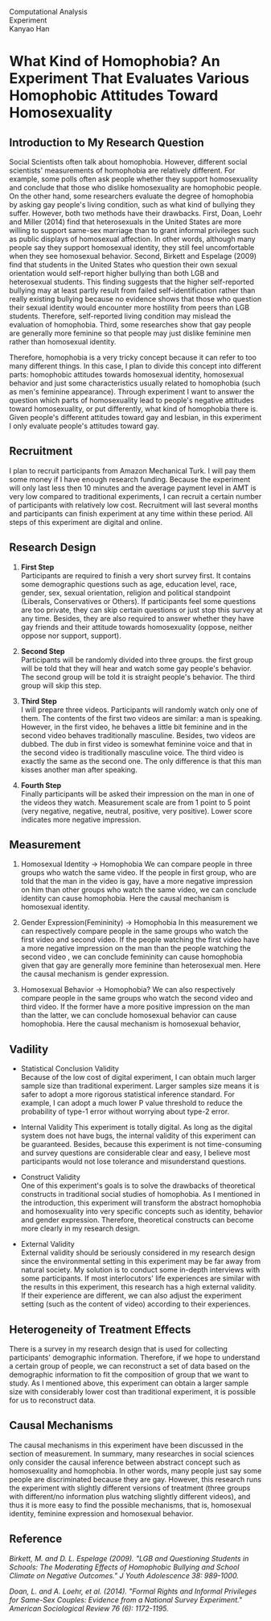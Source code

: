 Computational Analysis    
Experiment     
Kanyao Han


# What Kind of Homophobia? An Experiment That Evaluates Various Homophobic Attitudes Toward Homosexuality

## Introduction to My Research Question     

Social Scientists often talk about homophobia. However, different social scientists' measurements of homophobia are relatively different. For example, some polls often ask people whether they support homosexuality and conclude that those who dislike homosexuality are homophobic people. On the other hand, some researchers evaluate the degree of homophobia by asking gay people's living condition, such as what kind of bullying they suffer. However, both two methods have their drawbacks. First, Doan, Loehr and Miller (2014) find that heterosexuals in the United States are more willing to support same-sex marriage than to grant informal privileges such as public displays of homosexual affection. In other words, although many people say they support homosexual identity, they still feel uncomfortable when they see homosexual behavior. Second, Birkett and Espelage (2009) find that students in the United States who question their own sexual orientation would self-report higher bullying than both LGB and heterosexual students. This finding suggests that the higher self-reported bullying may at least partly result from failed self-identification rather than really existing bullying because no evidence shows that those who question their sexual identity would encounter more hostility from peers than LGB students. Therefore, self-reported living condition may mislead the evaluation of homophobia. Third, some researches show that gay people are generally more feminine so that people may just dislike feminine men rather than homosexual identity.     

Therefore, homophobia is a very tricky concept because it can refer to too many different things. In this case, I plan to divide this concept into different parts: homophobic attitudes towards homosexual identity, homosexual behavior and just some characteristics usually related to homophobia (such as men's feminine appearance). Through experiment I want to answer the question which parts of homosexuality lead to people's negative attitudes toward homosexuality, or put differently, what kind of homophobia there is. Given people's different attitudes toward gay and lesbian, in this experiment I only evaluate people's attitudes toward gay.

## Recruitment
I plan to recruit participants from Amazon Mechanical Turk. I will pay them some money if I have enough research funding. Because the experiment will only last less then 10 minutes and the average payment level in AMT is very low compared  to traditional experiments, I can recruit a certain number of participants with relatively low cost. Recruitment will last several months and participants can finish experiment at any time within these period. All steps of this experiment are digital and online.

## Research Design    

1. **First Step**     
Participants are required to finish a very short survey first. It contains some demographic questions such as age, education level, race, gender, sex, sexual orientation, religion and political standpoint (Liberals, Conservatives or Others). If participants feel some questions are too private, they can skip certain questions or just stop this survey at any time. Besides, they are also required to answer whether they have gay friends and their attitude towards homosexuality (oppose, neither oppose nor support, support). 

2. **Second Step**    
Participants will be randomly divided into three groups. the first group will be told that they will hear and watch some gay people's behavior. The second group will be told it is straight people's behavior. The third group will skip this step.

3. **Third Step**  
I will prepare three videos. Participants will randomly watch only one of them. The contents of the first two videos are similar: a man is speaking. However, in the first video, he behaves a little bit feminine and in the second video behaves traditionally masculine. Besides, two videos are dubbed. The dub in first video is somewhat feminine voice and that in the second video is traditionally masculine voice. The third video is exactly the same as the second one. The only difference is that this man kisses another man after speaking.

4. **Fourth Step**     
Finally participants will be asked their impression on the man in one of the videos they watch. Measurement scale are from 1 point to 5 point (very negative, negative, neutral, positive, very positive). Lower score indicates more negative impression.

## Measurement 

1. Homosexual Identity -> Homophobia 
We can compare people in three groups who watch the same video. If the people in first group, who are told that the man in the video is gay, have a more negative impression on him than other groups who watch the same video, we can conclude identity can cause homophobia. Here the causal mechanism is homosexual identity.

2. Gender Expression(Femininity) -> Homophobia
In this measurement we can respectively compare people in the same groups who watch the first video and second video. If the people watching the first video have a more negative impression on the man than the people watching the second video , we can conclude femininity can cause homophobia given that gay are generally more feminine than heterosexual men. Here the causal mechanism is gender expression.

3. Homosexual Behavior -> Homophobia?
We can also respectively compare people in the same groups who watch the second video and third video. If the former have a more positive impression on the man than the latter, we can conclude homosexual behavior can cause homophobia. Here the causal mechanism is homosexual behavior,

## Vadility    

- Statistical Conclusion Validity    
Because of the low cost of digital experiment, I can obtain much larger sample size than traditional experiment. Larger samples size means it is safer to adopt a more rigorous statistical inference standard. For example, I can adopt a much lower P value threshold to reduce the probability of type-1 error without worrying about type-2 error.      

- Internal Validity
This experiment is totally digital. As long as the digital system does not have bugs, the internal validity of this experiment can be guaranteed. Besides, because this experiment is not time-consuming and survey questions are considerable clear and easy, I believe most participants would not lose tolerance and misunderstand questions.

- Construct Validity    
One of this experiment's goals is to solve the drawbacks of theoretical constructs in traditional social studies of homophobia. As I mentioned in the introduction, this experiment will transform the abstract homophobia and homosexuality into very specific concepts such as identity, behavior and gender expression. Therefore, theoretical constructs can become more clearly in my research design.     

- External Validity    
External validity should be seriously considered in my research design since the environmental setting in this experiment may be far away from natural society. My solution is to conduct some in-depth interviews with some participants. If most interlocutors' life experiences are similar with the results in this experiment, this research has a high external validity. If their experience are different, we can also adjust the experiment setting (such as the content of video) according to their experiences.

## Heterogeneity of Treatment Effects
There is a survey in my research design that is used for collecting participants' demographic information. Therefore, if we hope to understand a certain group of people, we can reconstruct a set of data based on the demographic information to fit the composition of group that we want to study. As I mentioned above, this experiment can obtain a larger sample size with considerably lower cost than traditional experiment, it is possible for us to reconstruct data.

## Causal Mechanisms
The causal mechanisms in this experiment have been discussed in the section of measurement. In summary, many researches in social sciences only consider the causal inference between abstract concept such as homosexuality and homophobia. In other words, many people just say some people are discriminated because they are gay. However, this research runs the experiment with slightly different versions of treatment (three groups with different/no information plus watching slightly different videos), and thus it is more easy to find the possible mechanisms, that is, homosexual identity, feminine expression and homosexual behavior.


## Reference
*Birkett, M. and D. L. Espelage (2009). "LGB and Questioning Students in Schools: The Moderating Effects of Homophobic Bullying and School Climate on Negative Outcomes." J Youth Adolescence 38: 989-1000.*

*Doan, L. and A. Loehr, et al. (2014). "Formal Rights and Informal Privileges for Same-Sex Couples: Evidence from a National Survey Experiment." American Sociological Review 76 (6): 1172-1195.*
